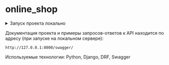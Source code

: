 # online_shop

<details>
   <summary>Запуск проекта локально</summary> 

Клонировать репозиторий и перейти в него в командной строке:

```
git clone git@github.com:kkhitalenko/online_shop.git
```

```
cd online_shop/backend/
```

Активировать виртуальное окружение и установить зависимости:

```
poetry shell
```
```
poetry install
```

Выполнить миграции:

```
python manage.py migrate
```

Создать суперпользователя:
```
python manage.py createsuperuser
```

Запустить проект:

```
python manage.py runserver
```

</details>

Документация проекта и примеры запросов-ответов к API находится по адресу (при запуске на локальном сервере):

```
http://127.0.0.1:8000/swagger/
```

Используемые технологии: Python, Django, DRF, Swagger